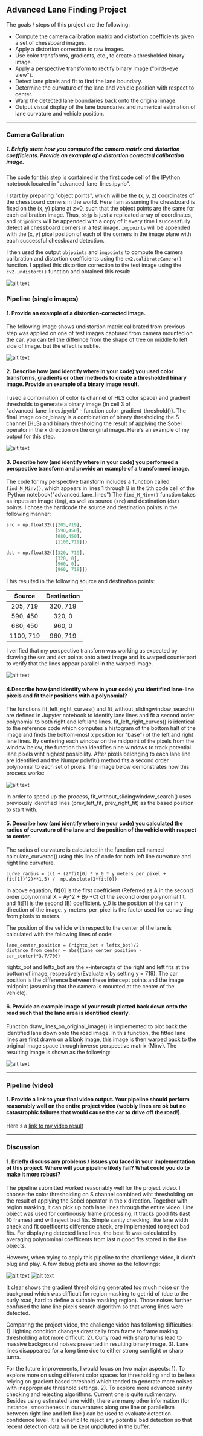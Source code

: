 ## Advanced Lane Finding Project

The goals / steps of this project are the following:

* Compute the camera calibration matrix and distortion coefficients given a set of chessboard images.
* Apply a distortion correction to raw images.
* Use color transforms, gradients, etc., to create a thresholded binary image.
* Apply a perspective transform to rectify binary image ("birds-eye view").
* Detect lane pixels and fit to find the lane boundary.
* Determine the curvature of the lane and vehicle position with respect to center.
* Warp the detected lane boundaries back onto the original image.
* Output visual display of the lane boundaries and numerical estimation of lane curvature and vehicle position.

[//]: # (Image References)

[image1]: ./output_images/undistort_output.png "Undistorted"
[image2]: ./output_images/undistored_test3.jpg "Road Image Undistorted"
[image3]: ./output_images/binary_combo_test5.jpg "Binary Example"
[image4]: ./output_images/warped_straight_lines.jpg "Warp Example"
[image5]: ./output_images/color_fit_lines.jpg "Fit Visual"
[image6]: ./output_images/example_output.jpg "Output"
[image7]: ./output_images/Challenge_color_fit_lines.jpg "Problematic fit"
[image8]: ./output_images/Challenge_color_thresholding.jpg "Noise color thresholding"
[video1]: ./project_video.mp4 "Video"

---

### Camera Calibration

##### 1. Briefly state how you computed the camera matrix and distortion coefficients. Provide an example of a distortion corrected calibration image.

The code for this step is contained in the first code cell of the IPython notebook located in "advanced_lane_lines.ipynb".

I start by preparing "object points", which will be the (x, y, z) coordinates of the chessboard corners in the world. Here I am assuming the chessboard is fixed on the (x, y) plane at z=0, such that the object points are the same for each calibration image.  Thus, `objp` is just a replicated array of coordinates, and `objpoints` will be appended with a copy of it every time I successfully detect all chessboard corners in a test image.  `imgpoints` will be appended with the (x, y) pixel position of each of the corners in the image plane with each successful chessboard detection.  

I then used the output `objpoints` and `imgpoints` to compute the camera calibration and distortion coefficients using the `cv2.calibrateCamera()` function.  I applied this distortion correction to the test image using the `cv2.undistort()` function and obtained this result: 

![alt text][image1]

### Pipeline (single images)

#### 1. Provide an example of a distortion-corrected image.
The following image shows undistortion matrix calibrated from previous step was applied on one of test images captured from camera mounted on the car. you can tell the differnce from the shape of tree on middle fo left side of image. but the effect is subtle.

![alt text][image2]

#### 2. Describe how (and identify where in your code) you used color transforms, gradients or other methods to create a thresholded binary image.  Provide an example of a binary image result.

I used a combination of color (s channel of HLS color space) and gradient thresholds to generate a binary image {in cell 3 of "advanced_lane_lines.ipynb" - function color_gradient_threshold()}. The final image color_binary is a combination of binary thresholding the S channel (HLS) and binary thresholding the result of applying the Sobel operator in the x direction on the original image. Here's an example of my output for this step.

![alt text][image3]

#### 3. Describe how (and identify where in your code) you performed a perspective transform and provide an example of a transformed image.

The code for my perspective transform includes a function called `find_M_Minv()`, which appears in lines 1 through 8 in the 5th code cell of the IPython notebook("advanced_lane_lines")  The `find_M_Minv()` function takes as inputs an image (`img`), as well as source (`src`) and destination (`dst`) points.  I chose the hardcode the source and destination points in the following manner:

```python
src = np.float32([[205,719],
                  [590,450],
                  [680,450],
                  [1100,719]])

dst = np.float32([[320, 719],
                  [320, 0],
                  [960, 0],
                  [960, 719]])
```
This resulted in the following source and destination points:

| Source         | Destination   | 
|:--------------:|:-------------:| 
| 205,  719      | 320, 719      | 
| 590,  450      | 320, 0        |
| 680,  450      | 960, 0        |
| 1100, 719      | 960, 719      |

I verified that my perspective transform was working as expected by drawing the `src` and `dst` points onto a test image and its warped counterpart to verify that the lines appear parallel in the warped image.

![alt text][image4]

#### 4.Describe how (and identify where in your code) you identified lane-line pixels and fit their positions with a polynomial?

The functions fit_left_right_curves() and fit_without_slidingwindow_search() are defined in Jupyter notebook to identify lane lines and fit a second order polynomial to both right and left lane lines. fit_left_right_curves() is identical to the reference code which computes a histogram of the bottom half of the image and finds the bottom-most x position (or "base") of the left and right lane lines. By centering each window on the midpoint of the pixels from the window below, the function then identifies nine windows to track potential lane pixels wiht highest possibility. After pixels belonging to each lane line are identified and the Numpy polyfit() method fits a second order polynomial to each set of pixels. The image below demonstrates how this process works:

![alt text][image5]

In order to speed up the process, fit_without_slidingwindow_search() uses previously identified lines (prev_left_fit, prev_right_fit) as the based position to start with.

#### 5. Describe how (and identify where in your code) you calculated the radius of curvature of the lane and the position of the vehicle with respect to center.

The radius of curvature is calculated in the function cell named calculate_curverad() using this line of code for both left line curvature and right line curvature.

    curve_radius = ((1 + (2*fit[0] * y_0 * y_meters_per_pixel + fit[1])^2)**1.5) /  np.absolute(2*fit[0])

In above equation, fit[0] is the first coefficient (Referred as A in the second order polynominal X = Ay^2 + By +C) of the second order polynomial fit, and fit[1] is the second (B) coefficient. y_0 is the position of the car in y direction of the image. y_meters_per_pixel is the factor used for converting from pixels to meters.

The position of the vehicle with respect to the center of the lane is calculated with the following lines of code:

    lane_center_position = (rightx_bot + leftx_bot)/2
    distance_from_center = abs((lane_center_position - car_center)*3.7/700) 
    
rightx_bot and leftx_bot are the x-intercepts of the right and left fits at the bottom of image, respectively(Evaluate x by setting y = 719). The car position is the difference between these intercept points and the image midpoint (assuming that the camera is mounted at the center of the vehicle).

#### 6. Provide an example image of your result plotted back down onto the road such that the lane area is identified clearly.

Function draw_lines_on_original_image() is implemented to plot back the identified lane down onto the road image. In this function, the fitted lane lines are first drawn on a blank image,  this image is then warped back to the original image space through inverse perspective matrix (Minv). The resulting image is shown as the following:

![alt text][image6]

---

### Pipeline (video)

#### 1. Provide a link to your final video output.  Your pipeline should perform reasonably well on the entire project video (wobbly lines are ok but no catastrophic failures that would cause the car to drive off the road!).

Here's a [link to my video result](./project_video.mp4)

---

### Discussion

#### 1. Briefly discuss any problems / issues you faced in your implementation of this project.  Where will your pipeline likely fail?  What could you do to make it more robust?

The pipeline submitted worked reasonably well for the project video. I choose the color thresholding on S channel combined wiht thresholding on the result of applying the Sobel operator in the x direction. Together with region masking, it can pick up both lane lines through the entire video. Line object was used for continously frame processing, It tracks good fits (last 10 frames) and will reject bad fits. Simple sanity checking, like lane width check and fit coefficents difference check, are implemented to reject bad fits. For displaying detected lane lines, the best fit was calculated by averaging polynominal coefficents from last n good fits stored in the line objects.

However, when trying to apply this pipeline to the chanllenge video, it didn't plug and play. A few debug plots are shown as the followings: 

![alt text][image7]
![alt text][image8]

It clear shows the gradient thresholding generated too much noise on the backgroud which was difficult for region masking to get rid of (due to the curly road, hard to define a suitable masking region). Those noises further confused the lane line pixels search algorithm so that wrong lines were detected.

Comparing the project video, the challenge video has following difficulties:
1). lighting condition changes drastically from frame to frame making thresholding a lot more difficult.
2). Curly road with sharp turns lead to massive background noises presented in resulting binary image.
3). Lane lines disappeared for a long time due to either strong sun light or sharp turns.

For the future improvements, I would focus on two major aspects:
1). To explore more on using different color spaces for thresholding and to be less relying on gradient based threshold which tended to generate more noises with inappropriate threshold settings.
2). To explore more advanced sanity checking and rejecting algorithms. Current one is quite rudimentary. Besides using estimated lane width, there are many other information (for instance, smootheness in curveratures along one line or parallelism between right line and left line ) can be used to evaluate detection confidence level. It is beneficil to reject any potential bad detection so that recent detection data will be kept unpolluted in the buffer.

